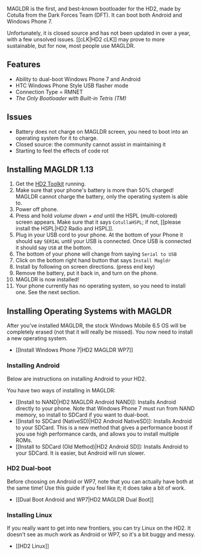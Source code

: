 MAGLDR is the first, and best-known bootloader for the HD2, made by Cotulla from the Dark Forces Team (DFT). It can boot both Android and Windows Phone 7. 

Unfortunately, it is closed source and has not been updated in over a year, with a few unsolved issues. [[cLK|HD2 cLK]] may prove to more sustainable, but for now, most people use MAGLDR.

## Features

* Ability to dual-boot Windows Phone 7 and Android
* HTC Windows Phone Style USB flasher mode
* Connection Type = RMNET
* *The Only Bootloader with Built-in Tetris (TM)*

## Issues

* Battery does not charge on MAGLDR screen, you need to boot into an operating system for it to charge.
* Closed source: the community cannot assist in maintaining it
* Starting to feel the effects of code rot

## Installing MAGLDR 1.13

1. Get the [HD2 Toolkit](http://forum.xda-developers.com/showthread.php?t=1090783) running.
1. Make sure that your phone's battery is more than 50% charged! MAGLDR cannot charge the battery, only the operating system is able to.
1. Power off phone.
1. Press and hold *volume down + end* until the HSPL (multi-colored) screen appears. Make sure that it says `CotullaHSPL`; if not, [[please install the HSPL|HD2 Radio and HSPL]].
1. Plug in your USB cord to your phone. At the bottom of your Phone it should say `SERIAL` until your USB is connected. Once USB is connected it should say `USB` at the bottom.
1. The bottom of your phone will change from saying `Serial to USB`
1. Click on the bottom right hand button that says `Install Magldr`
1. Install by following on screen directions. (press end key)
1. Remove the battery, put it back in, and turn on the phone.
1. MAGLDR is now installed! 
1. Your phone currently has no operating system, so you need to install one. See the next section.

## Installing Operating Systems with MAGLDR

After you've installed MAGLDR, the stock Windows Mobile 6.5 OS will be completely erased (not that it will really be missed). You now need to install a new operating system.

* [[Install Windows Phone 7|HD2 MAGLDR WP7]]

### Installing Android

Below are instructions on installing Android to your HD2.

You have two ways of installing in MAGLDR:

* [[Install to NAND|HD2 MAGLDR Android NAND]]: Installs Android directly to your phone. Note that Windows Phone 7 must run from NAND memory, so install to SDCard if you want to dual-boot.
* [[Install to SDCard (NativeSD)|HD2 Android NativeSD]]: Installs Android to your SDCard. This is a new method that gives a performance boost if you use high performance cards, and allows you to install multiple ROMs.
* [[Install to SDCard (Old Method)|HD2 Android SD]]: Installs Android to your SDCard. It is easier, but Android will run slower.

### HD2 Dual-boot

Before choosing on Android or WP7, note that you can actually have both at the same time! Use this guide if you feel like it; it does take a bit of work.

* [[Dual Boot Android and WP7|HD2 MAGLDR Dual Boot]]

### Installing Linux

If you really want to get into new frontiers, you can try Linux on the HD2. It doesn't see as much work as Android or WP7, so it's a bit buggy and messy.

* [[HD2 Linux]]
